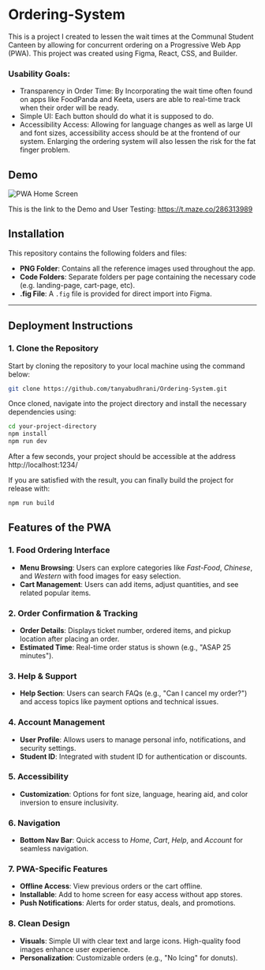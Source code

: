 
# Ordering-System
This is a project I created to lessen the wait times at the Communal Student Canteen by allowing for concurrent ordering on a Progressive Web App (PWA). This project was created using Figma, React, CSS, and Builder. 


### Usability Goals:

- Transparency in Order Time: By Incorporating the wait time often found on apps like FoodPanda and Keeta, users are able to real-time track when their order will be ready.
- Simple UI: Each button should do what it is supposed to do. 
- Accessibility Access: Allowing for language changes as well as large UI and font sizes, accessibility access should be at the frontend of our system. Enlarging the ordering system will also lessen the risk for the fat finger problem.


## Demo


![PWA Home Screen]("demo.png")


This is the link to the Demo and User Testing: https://t.maze.co/286313989


## Installation

This repository contains the following folders and files:

- **PNG Folder**: Contains all the reference images used throughout the app. 
- **Code Folders**: Separate folders per page containing the necessary code (e.g. landing-page, cart-page, etc).
- **.fig File**: A `.fig` file is provided for direct import into Figma. 
---

## Deployment Instructions

### 1. Clone the Repository
Start by cloning the repository to your local machine using the command below:

```bash
git clone https://github.com/tanyabudhrani/Ordering-System.git
```

Once cloned, navigate into the project directory and install the necessary dependencies using:

```bash
cd your-project-directory
npm install
npm run dev
```

After a few seconds, your project should be accessible at the address http://localhost:1234/

If you are satisfied with the result, you can finally build the project for release with:

```bash
npm run build
```
## Features of the PWA

### 1. Food Ordering Interface
- **Menu Browsing**: Users can explore categories like *Fast-Food*, *Chinese*, and *Western* with food images for easy selection.
- **Cart Management**: Users can add items, adjust quantities, and see related popular items.

### 2. Order Confirmation & Tracking
- **Order Details**: Displays ticket number, ordered items, and pickup location after placing an order.
- **Estimated Time**: Real-time order status is shown (e.g., "ASAP 25 minutes").

### 3. Help & Support
- **Help Section**: Users can search FAQs (e.g., "Can I cancel my order?") and access topics like payment options and technical issues.

### 4. Account Management
- **User Profile**: Allows users to manage personal info, notifications, and security settings.
- **Student ID**: Integrated with student ID for authentication or discounts.

### 5. Accessibility
- **Customization**: Options for font size, language, hearing aid, and color inversion to ensure inclusivity.

### 6. Navigation
- **Bottom Nav Bar**: Quick access to *Home*, *Cart*, *Help*, and *Account* for seamless navigation.

### 7. PWA-Specific Features
- **Offline Access**: View previous orders or the cart offline.
- **Installable**: Add to home screen for easy access without app stores.
- **Push Notifications**: Alerts for order status, deals, and promotions.

### 8. Clean Design
- **Visuals**: Simple UI with clear text and large icons. High-quality food images enhance user experience.
- **Personalization**: Customizable orders (e.g., "No Icing" for donuts).

